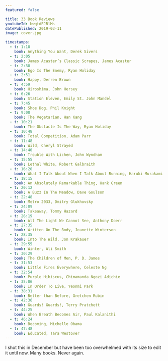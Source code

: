```yaml
---
featured: false

title: 33 Book Reviews
youtubeId: bwqtdEJRlMs
datePublished: 2019-03-11
image: cover.jpg

timestamps:
  - t: 1:18
    book: Anything You Want, Derek Sivers
  - t: 2:05
    book: James Acaster’s Classic Scrapes, James Acaster
  - t: 2:30
    book: Ego Is The Enemy, Ryan Holiday
  - t: 2:51
    book: Happy, Derren Brown
  - t: 4:59
    book: Hiroshima, John Hersey
  - t: 6:26
    book: Station Eleven, Emily St. John Mandel
  - t: 7:45
    book: Shoe Dog, Phil Knight
  - t: 9:08
    book: The Vegetarian, Han Kang
  - t: 10:21
    book: The Obstacle Is The Way, Ryan Holiday
  - t: 10:48
    book: Total Competition, Adam Parr
  - t: 11:48
    book: Wild, Cheryl Strayed
  - t: 14:40
    book: Trouble With Lichen, John Wyndham
  - t: 15:55
    book: Lethal White, Robert Galbraith
  - t: 16:20
    book: What I Talk About When I Talk About Running, Haruki Murakami
  - t: 18:15
    book: An Absolutely Remarkable Thing, Hank Green
  - t: 20:12
    book: A Buzz In The Meadow, Dave Goulson
  - t: 22:48
    book: Metro 2033, Dmitry Glukhovsky
  - t: 24:09
    book: Takeaway, Tommy Hazard
  - t: 26:19
    book: All The Light We Cannot See, Anthony Doerr
  - t: 27:35
    book: Written On The Body, Jeanette Winterson
  - t: 28:35
    book: Into The Wild, Jon Krakauer
  - t: 29:55
    book: Winter, Ali Smith
  - t: 30:29
    book: The Children of Men, P. D. James
  - t: 31:53
    book: Little Fires Everywhere, Celeste Ng
  - t: 32:54
    book: Purple Hibiscus, Chimamanda Ngozi Adichie
  - t: 35:06
    book: In Order To Live, Yeonmi Park
  - t: 38:31
    book: Better than Before, Gretchen Rubin
  - t: 42:36
    book: Guards! Guards!, Terry Pratchett
  - t: 44:25
    book: When Breath Becomes Air, Paul Kalanithi
  - t: 46:24
    book: Becoming, Michelle Obama
  - t: 47:48
    book: Educated, Tara Westover
---
```


I shot this in December but have been too overwhelmed with its size to edit it until now. Many books. Never again.
